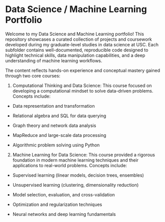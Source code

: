 # Data Science / Machine Learning Portfolio

Welcome to my Data Science and Machine Learning portfolio! This repository showcases a curated collection of projects and coursework developed during my graduate-level studies in data science at USC. Each subfolder contains well-documented, reproducible code designed to highlight technical skills, data manipulation capabilities, and a deep understanding of machine learning workflows.

The content reflects hands-on experience and conceptual mastery gained through two core courses:

1. Computational Thinking and Data Science:
This course focused on developing a computational mindset to solve data-driven problems. Concepts include:

- Data representation and transformation

- Relational algebra and SQL for data querying

- Graph theory and network data analysis

- MapReduce and large-scale data processing

- Algorithmic problem solving using Python


2. Machine Learning for Data Science: 
This course provided a rigorous foundation in modern machine learning techniques and their applications to real-world problems. Concepts include:

- Supervised learning (linear models, decision trees, ensembles)

- Unsupervised learning (clustering, dimensionality reduction)

- Model selection, evaluation, and cross-validation

- Optimization and regularization techniques

- Neural networks and deep learning fundamentals


